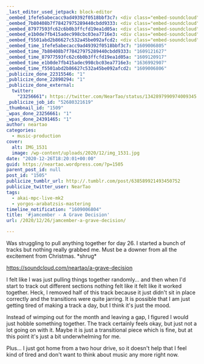 ```yaml
---
_last_editor_used_jetpack: block-editor
_oembed_1fefe5abecacc9ad49392f0518bbf3c7: <div class="embed-soundcloud"><iframe title="A Grave Decision by NearTao" width="420" height="400" scrolling="no" frameborder="no" src="https://w.soundcloud.com/player/?visual=true&url=https%3A%2F%2Fapi.soundcloud.com%2Ftracks%2F954502570&show_artwork=true&maxwidth=420&maxheight=630&dnt=1"></iframe></div>
_oembed_7b80408b7f78427975289440cbdd9333: <div class="embed-soundcloud"><iframe title="A Grave Decision by NearTao" width="500" height="400" scrolling="no" frameborder="no" src="https://w.soundcloud.com/player/?visual=true&url=https%3A%2F%2Fapi.soundcloud.com%2Ftracks%2F954502570&show_artwork=true&maxwidth=500&maxheight=750&dnt=1"></iframe></div>
_oembed_87977593fc62c6b0b3ffcfd19ea1d05a: <div class="embed-soundcloud"><iframe title="Emotional Adjustment by NearTao" width="500" height="400" scrolling="no" frameborder="no" src="https://w.soundcloud.com/player/?visual=true&url=https%3A%2F%2Fapi.soundcloud.com%2Ftracks%2F955073623&show_artwork=true&maxwidth=500&maxheight=750&dnt=1"></iframe></div>
_oembed_e1b0de7fb415adec998cbc03ea7716e3: <div class="embed-soundcloud"><iframe title="A Grave Decision by NearTao" width="750" height="400" scrolling="no" frameborder="no" src="https://w.soundcloud.com/player/?visual=true&url=https%3A%2F%2Fapi.soundcloud.com%2Ftracks%2F954502570&show_artwork=true&maxheight=1000&maxwidth=750"></iframe></div>
_oembed_f5501abd2b86627c532a45be092afcd2: <div class="embed-soundcloud"><iframe title="A Grave Decision by NearTao" width="584" height="400" scrolling="no" frameborder="no" src="https://w.soundcloud.com/player/?visual=true&url=https%3A%2F%2Fapi.soundcloud.com%2Ftracks%2F954502570&show_artwork=true&maxwidth=584&maxheight=876&dnt=1"></iframe></div>
_oembed_time_1fefe5abecacc9ad49392f0518bbf3c7: "1609006805"
_oembed_time_7b80408b7f78427975289440cbdd9333: "1609121627"
_oembed_time_87977593fc62c6b0b3ffcfd19ea1d05a: "1609120917"
_oembed_time_e1b0de7fb415adec998cbc03ea7716e3: "1636992907"
_oembed_time_f5501abd2b86627c532a45be092afcd2: "1609006806"
_publicize_done_22315546: "1"
_publicize_done_22890294: "1"
_publicize_done_external:
  twitter:
    "23256661": https://twitter.com/NearTao/status/1342897990974009345
_publicize_job_id: "52680321619"
_thumbnail_id: "1509"
_wpas_done_23256661: "1"
_wpas_done_24391465: "1"
author: neartao
categories:
  - music-production
cover:
  alt: IMG_1531
  image: /wp-content/uploads/2020/12/img_1531.jpg
date: "2020-12-26T18:20:01+00:00"
guid: https://neartao.wordpress.com/?p=1505
parent_post_id: null
post_id: "1505"
publicize_tumblr_url: http://.tumblr.com/post/638589921493450752
publicize_twitter_user: NearTao
tags:
  - akai-mpc-live-mk2
  - yorgos-arabatzsis-mastering
timeline_notification: "1609006804"
title: '#jamcember - A Grave Decision'
url: /2020/12/26/jamcember-a-grave-decision/

---
```

Was struggling to pull anything together for day 26. I started a bunch of tracks but nothing really grabbed me. Must be a downer from all the excitement from Christmas. \*shrug\*

https://soundcloud.com/neartao/a-grave-decision

I felt like I was just pulling things together randomly... and then when I'd start to track out different sections nothing felt like it felt like it worked together. Heck, I removed half of this track because it just didn't sit in place correctly and the transitions were quite jarring. It is possible that I am just getting tired of making a track a day, but I think it's just the mood.

Instead of wimping out for the month and leaving a gap, I figured I would just hobble something together. The track certainly feels okay, but just not a lot going on with it. Maybe it is just a transitional piece which is fine, but at this point it's just a bit underwhelming for me.

Plus... I just got home from a two hour drive, so it doesn't help that I feel kind of tired and don't want to think about music any more right now.
